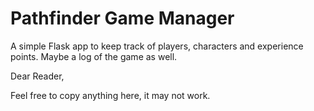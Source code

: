 Pathfinder Game Manager
=======================

A simple Flask app to keep track of players, characters and experience points.  Maybe a log of the game as well.

Dear Reader,

Feel free to copy anything here, it may not work.
